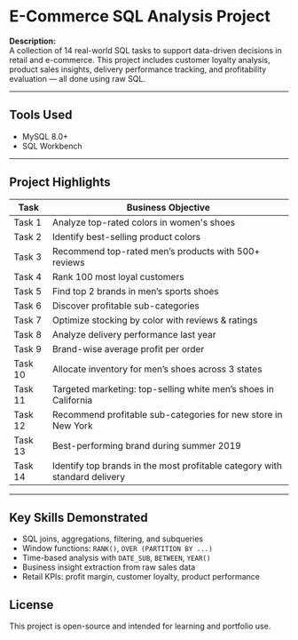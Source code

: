 # E-Commerce SQL Analysis Project

**Description:**  
A collection of 14 real-world SQL tasks to support data-driven decisions in retail and e-commerce. This project includes customer loyalty analysis, product sales insights, delivery performance tracking, and profitability evaluation — all done using raw SQL.

---

##  Tools Used
- MySQL 8.0+
- SQL Workbench 

---

## Project Highlights

| Task | Business Objective |
|------|--------------------|
| Task 1 | Analyze top-rated colors in women's shoes |
| Task 2 | Identify best-selling product colors |
| Task 3 | Recommend top-rated men’s products with 500+ reviews |
| Task 4 | Rank 100 most loyal customers |
| Task 5 | Find top 2 brands in men’s sports shoes |
| Task 6 | Discover profitable sub-categories |
| Task 7 | Optimize stocking by color with reviews & ratings |
| Task 8 | Analyze delivery performance last year |
| Task 9 | Brand-wise average profit per order |
| Task 10 | Allocate inventory for men’s shoes across 3 states |
| Task 11 | Targeted marketing: top-selling white men’s shoes in California |
| Task 12 | Recommend profitable sub-categories for new store in New York |
| Task 13 | Best-performing brand during summer 2019 |
| Task 14 | Identify top brands in the most profitable category with standard delivery |

---

##  Key Skills Demonstrated
- SQL joins, aggregations, filtering, and subqueries
- Window functions: `RANK()`, `OVER (PARTITION BY ...)`
- Time-based analysis with `DATE_SUB`, `BETWEEN`, `YEAR()`
- Business insight extraction from raw sales data
- Retail KPIs: profit margin, customer loyalty, product performance

## License
This project is open-source and intended for learning and portfolio use.
